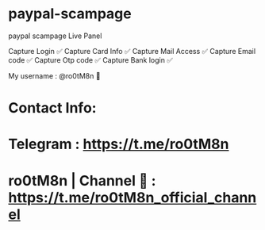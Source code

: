 # paypal-scampage
paypal scampage Live Panel

Capture Login ✅
Capture Card Info  ✅
Capture Mail Access ✅
Capture Email code ✅
Capture Otp code ✅
Capture Bank login ✅



My username : @ro0tM8n 📌


Contact Info:
==================================
Telegram : https://t.me/ro0tM8n
================================== 
ro0tM8n | Channel 🔰 :  https://t.me/ro0tM8n_official_channel
==================================
